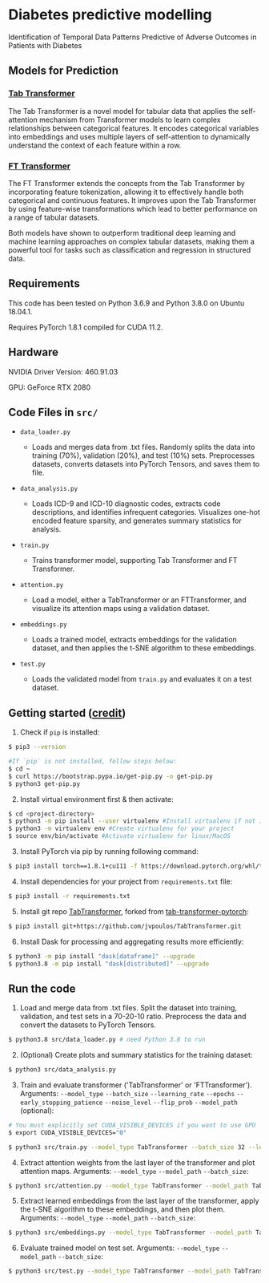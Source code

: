 # Diabetes predictive modelling
Identification of Temporal Data Patterns Predictive of Adverse Outcomes in Patients with Diabetes

## Models for Prediction

### [Tab Transformer](https://github.com/lucidrains/tab-transformer-pytorch)
The Tab Transformer is a novel model for tabular data that applies the self-attention mechanism from Transformer models to learn complex relationships between categorical features. It encodes categorical variables into embeddings and uses multiple layers of self-attention to dynamically understand the context of each feature within a row.

### [FT Transformer](https://github.com/lucidrains/tab-transformer-pytorch?tab=readme-ov-file#ft-transformer)
The FT Transformer extends the concepts from the Tab Transformer by incorporating feature tokenization, allowing it to effectively handle both categorical and continuous features. It improves upon the Tab Transformer by using feature-wise transformations which lead to better performance on a range of tabular datasets.

Both models have shown to outperform traditional deep learning and machine learning approaches on complex tabular datasets, making them a powerful tool for tasks such as classification and regression in structured data.

## Requirements

This code has been tested on Python 3.6.9 and Python 3.8.0 on Ubuntu 18.04.1.

Requires PyTorch 1.8.1 compiled for CUDA 11.2.

## Hardware

NVIDIA Driver Version: 460.91.03

GPU: GeForce RTX 2080

## Code Files in `src/`

- `data_loader.py`
	- Loads and merges data from .txt files. Randomly splits the data into training (70%), validation (20%), and test (10%) sets. Preprocesses datasets, converts datasets into PyTorch Tensors, and saves them to file.

- `data_analysis.py`
	- Loads ICD-9 and ICD-10 diagnostic codes, extracts code descriptions, and identifies infrequent categories. Visualizes one-hot encoded feature sparsity, and generates summary statistics for analysis.

- `train.py`
	- Trains transformer model, supporting Tab Transformer and FT Transformer.

- `attention.py`
	- Load a model, either a TabTransformer or an FTTransformer, and visualize its attention maps using a validation dataset.

- `embeddings.py`
	- Loads a trained model, extracts embeddings for the validation dataset, and then applies the t-SNE algorithm to these embeddings.

- `test.py`
	- Loads the validated model from `train.py` and evaluates it on a test dataset.

## Getting started ([credit](https://gist.github.com/Ravi2712/47f070a6578153d3caee92bb67134963))

1. Check if `pip` is installed:
```bash
$ pip3 --version

#If `pip` is not installed, follow steps below:
$ cd ~
$ curl https://bootstrap.pypa.io/get-pip.py -o get-pip.py
$ python3 get-pip.py
```

2. Install virtual environment first & then activate:
```bash
$ cd <project-directory>
$ python3 -m pip install --user virtualenv #Install virtualenv if not installed in your system
$ python3 -m virtualenv env #Create virtualenv for your project
$ source env/bin/activate #Activate virtualenv for linux/MacOS
```

3. Install PyTorch via pip by running following command:
```bash
$ pip3 install torch==1.8.1+cu111 -f https://download.pytorch.org/whl/torch_stable.html
```

4. Install dependencies for your project from `requirements.txt` file:
```bash
$ pip3 install -r requirements.txt
```

5. Install git repo [TabTransformer](https://github.com/jvpoulos/TabTransformer), forked from [tab-transformer-pytorch](https://github.com/lucidrains/tab-transformer-pytorch):
```bash
$ pip3 install git+https://github.com/jvpoulos/TabTransformer.git
```

6. Install Dask for processing and aggregating results more efficiently:

```bash
$ python3 -m pip install "dask[dataframe]" --upgrade
$ python3.8 -m pip install "dask[distributed]" --upgrade
```
## Run the code

1. Load and merge data from .txt files. Split the dataset into training, validation, and test sets in a 70-20-10 ratio. Preprocess the data and convert the datasets to PyTorch Tensors. 

```bash
$ python3.8 src/data_loader.py # need Python 3.8 to run 
```

2. (Optional) Create plots and summary statistics for the training dataset:

```bash
$ python3 src/data_analysis.py
```

3. Train and evaluate transformer ('TabTransformer' or 'FTTransformer'). Arguments: `--model_type` `--batch_size` `--learning_rate` `--epochs` `--early_stopping_patience` `--noise_level` `--flip_prob` `--model_path` (optional):

```bash
# You must explicitly set CUDA_VISIBLE_DEVICES if you want to use GPU
$ export CUDA_VISIBLE_DEVICES="0"

$ python3 src/train.py --model_type TabTransformer --batch_size 32 --learning_rate 0.001 --epochs 100 --noise_level 0.01 --flip_prob 0.05 --early_stopping_patience 15
```

4. Extract attention weights from the last layer of the transformer and plot attention maps. Arguments: `--model_type` `--model_path` `--batch_size`:

```bash
$ python3 src/attention.py --model_type TabTransformer --model_path TabTransformer_bs32_lr0.001_ep100_nl0.01_fp0.05.pth --batch_size 32
```

5. Extract learned embeddings from the last layer of the transformer, apply the t-SNE algorithm to these embeddings, and then plot them. Arguments: `--model_type` `--model_path`  `--batch_size`:

```bash
$ python3 src/embeddings.py --model_type TabTransformer --model_path TabTransformer_bs32_lr0.001_ep100_nl0.01_fp0.05.pth --batch_size 32
```

6. Evaluate trained model on test set. Arguments: `--model_type` `--model_path` `--batch_size`:

```bash
$ python3 src/test.py --model_type TabTransformer --model_path TabTransformer_bs32_lr0.001_ep100_nl0.01_fp0.05.pth --batch_size 32
```